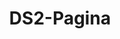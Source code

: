 ---
license: mit
title: DS2-Pagina
sdk: docker
app_port: 8501
emoji: ⚡
colorFrom: blue
colorTo: gray
short_description: Página de información sobre datascience
---